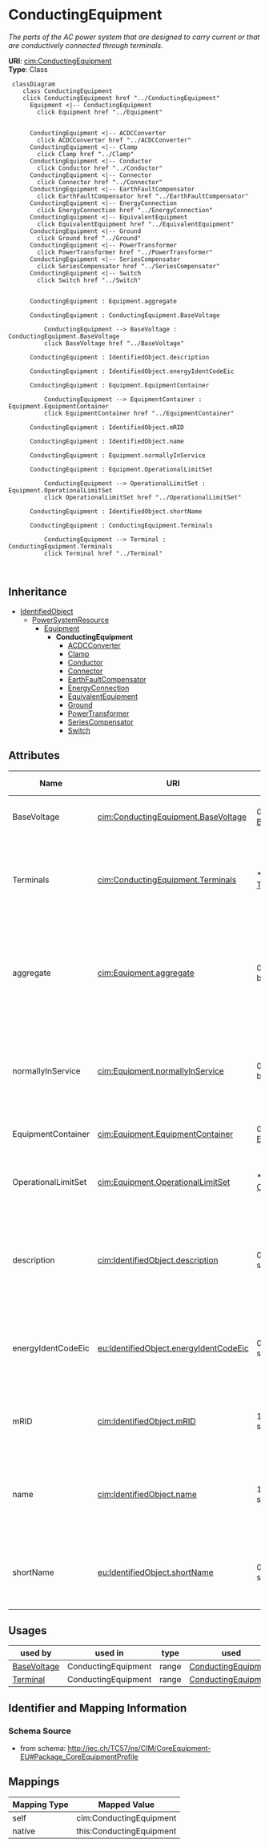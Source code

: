 # ConductingEquipment


_The parts of the AC power system that are designed to carry current or that are conductively connected through terminals._





**URI**: [cim:ConductingEquipment](http://iec.ch/TC57/CIM100#ConductingEquipment)<br />
**Type**: Class




```mermaid
 classDiagram
    class ConductingEquipment
    click ConductingEquipment href "../ConductingEquipment"
      Equipment <|-- ConductingEquipment
        click Equipment href "../Equipment"
      

      ConductingEquipment <|-- ACDCConverter
        click ACDCConverter href "../ACDCConverter"
      ConductingEquipment <|-- Clamp
        click Clamp href "../Clamp"
      ConductingEquipment <|-- Conductor
        click Conductor href "../Conductor"
      ConductingEquipment <|-- Connector
        click Connector href "../Connector"
      ConductingEquipment <|-- EarthFaultCompensator
        click EarthFaultCompensator href "../EarthFaultCompensator"
      ConductingEquipment <|-- EnergyConnection
        click EnergyConnection href "../EnergyConnection"
      ConductingEquipment <|-- EquivalentEquipment
        click EquivalentEquipment href "../EquivalentEquipment"
      ConductingEquipment <|-- Ground
        click Ground href "../Ground"
      ConductingEquipment <|-- PowerTransformer
        click PowerTransformer href "../PowerTransformer"
      ConductingEquipment <|-- SeriesCompensator
        click SeriesCompensator href "../SeriesCompensator"
      ConductingEquipment <|-- Switch
        click Switch href "../Switch"
      
      
      ConductingEquipment : Equipment.aggregate
        
      ConductingEquipment : ConductingEquipment.BaseVoltage
        
          ConductingEquipment --> BaseVoltage : ConductingEquipment.BaseVoltage
          click BaseVoltage href "../BaseVoltage"
        
      ConductingEquipment : IdentifiedObject.description
        
      ConductingEquipment : IdentifiedObject.energyIdentCodeEic
        
      ConductingEquipment : Equipment.EquipmentContainer
        
          ConductingEquipment --> EquipmentContainer : Equipment.EquipmentContainer
          click EquipmentContainer href "../EquipmentContainer"
        
      ConductingEquipment : IdentifiedObject.mRID
        
      ConductingEquipment : IdentifiedObject.name
        
      ConductingEquipment : Equipment.normallyInService
        
      ConductingEquipment : Equipment.OperationalLimitSet
        
          ConductingEquipment --> OperationalLimitSet : Equipment.OperationalLimitSet
          click OperationalLimitSet href "../OperationalLimitSet"
        
      ConductingEquipment : IdentifiedObject.shortName
        
      ConductingEquipment : ConductingEquipment.Terminals
        
          ConductingEquipment --> Terminal : ConductingEquipment.Terminals
          click Terminal href "../Terminal"
        
      
```





## Inheritance
* [IdentifiedObject](IdentifiedObject.md)
    * [PowerSystemResource](PowerSystemResource.md)
        * [Equipment](Equipment.md)
            * **ConductingEquipment**
                * [ACDCConverter](ACDCConverter.md)
                * [Clamp](Clamp.md)
                * [Conductor](Conductor.md)
                * [Connector](Connector.md)
                * [EarthFaultCompensator](EarthFaultCompensator.md)
                * [EnergyConnection](EnergyConnection.md)
                * [EquivalentEquipment](EquivalentEquipment.md)
                * [Ground](Ground.md)
                * [PowerTransformer](PowerTransformer.md)
                * [SeriesCompensator](SeriesCompensator.md)
                * [Switch](Switch.md)



## Attributes


| Name | URI | Cardinality and Range | Description | Inheritance |
| ---  | --- | --- | --- | --- |
| BaseVoltage | [cim:ConductingEquipment.BaseVoltage](http://iec.ch/TC57/CIM100#ConductingEquipment.BaseVoltage) | 0..1 <br />  [BaseVoltage](BaseVoltage.md)  | Base voltage of this conducting equipment | direct |
| Terminals | [cim:ConductingEquipment.Terminals](http://iec.ch/TC57/CIM100#ConductingEquipment.Terminals) | * <br />  [Terminal](Terminal.md)  | Conducting equipment have terminals that may be connected to other conducting... | direct |
| aggregate | [cim:Equipment.aggregate](http://iec.ch/TC57/CIM100#Equipment.aggregate) | 0..1 <br />  boolean  | The aggregate flag provides an alternative way of representing an aggregated ... | [Equipment](Equipment.md) |
| normallyInService | [cim:Equipment.normallyInService](http://iec.ch/TC57/CIM100#Equipment.normallyInService) | 0..1 <br />  boolean  | Specifies the availability of the equipment under normal operating conditions | [Equipment](Equipment.md) |
| EquipmentContainer | [cim:Equipment.EquipmentContainer](http://iec.ch/TC57/CIM100#Equipment.EquipmentContainer) | 0..1 <br />  [EquipmentContainer](EquipmentContainer.md)  | Container of this equipment | [Equipment](Equipment.md) |
| OperationalLimitSet | [cim:Equipment.OperationalLimitSet](http://iec.ch/TC57/CIM100#Equipment.OperationalLimitSet) | * <br />  [OperationalLimitSet](OperationalLimitSet.md)  | The operational limit sets associated with this equipment | [Equipment](Equipment.md) |
| description | [cim:IdentifiedObject.description](http://iec.ch/TC57/CIM100#IdentifiedObject.description) | 0..1 <br />  string  | The description is a free human readable text describing or naming the object | [IdentifiedObject](IdentifiedObject.md) |
| energyIdentCodeEic | [eu:IdentifiedObject.energyIdentCodeEic](http://iec.ch/TC57/CIM100-European#IdentifiedObject.energyIdentCodeEic) | 0..1 <br />  string  | The attribute is used for an exchange of the EIC code (Energy identification ... | [IdentifiedObject](IdentifiedObject.md) |
| mRID | [cim:IdentifiedObject.mRID](http://iec.ch/TC57/CIM100#IdentifiedObject.mRID) | 1 <br />  string  | Master resource identifier issued by a model authority | [IdentifiedObject](IdentifiedObject.md) |
| name | [cim:IdentifiedObject.name](http://iec.ch/TC57/CIM100#IdentifiedObject.name) | 1 <br />  string  | The name is any free human readable and possibly non unique text naming the o... | [IdentifiedObject](IdentifiedObject.md) |
| shortName | [eu:IdentifiedObject.shortName](http://iec.ch/TC57/CIM100-European#IdentifiedObject.shortName) | 0..1 <br />  string  | The attribute is used for an exchange of a human readable short name with len... | [IdentifiedObject](IdentifiedObject.md) |





## Usages

| used by | used in | type | used |
| ---  | --- | --- | --- |
| [BaseVoltage](BaseVoltage.md) | ConductingEquipment | range | [ConductingEquipment](ConductingEquipment.md) |
| [Terminal](Terminal.md) | ConductingEquipment | range | [ConductingEquipment](ConductingEquipment.md) |






## Identifier and Mapping Information







### Schema Source


* from schema: http://iec.ch/TC57/ns/CIM/CoreEquipment-EU#Package_CoreEquipmentProfile





## Mappings

| Mapping Type | Mapped Value |
| ---  | ---  |
| self | cim:ConductingEquipment |
| native | this:ConductingEquipment |




